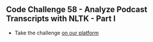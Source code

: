 ## Code Challenge 58 - Analyze Podcast Transcripts with NLTK - Part I

* Take the challenge [on our platform](https://codechalleng.es/challenges/58) 
